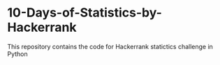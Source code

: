 # 10-Days-of-Statistics-by-Hackerrank
This repository contains the code for Hackerrank statictics challenge in Python
